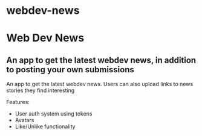 # webdev-news

<h1> Web Dev News </h1>

<h2> An app to get the latest webdev news, in addition to posting your own submissions</h2>
<p>
  An app to get the latest webdev news. Users can also upload links to news stories they find interesting
</p>

<p>Features:</p>
<ul>
  <li>User auth system using tokens</li>
  <li>Avatars</li>
  <li>Like/Unlike functionality</li>
</ul>
